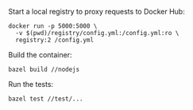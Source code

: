 Start a local registry to proxy requests to Docker Hub:

    docker run -p 5000:5000 \
      -v $(pwd)/registry/config.yml:/config.yml:ro \
      registry:2 /config.yml

Build the container:

    bazel build //nodejs

Run the tests:

    bazel test //test/...

